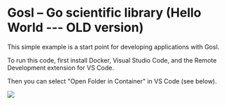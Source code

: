 # Gosl &ndash; Go scientific library (Hello World --- OLD version)

This simple example is a start point for developing applications with Gosl.

To run this code, first install Docker, Visual Studio Code, and the Remote Development extension for VS Code.

Then you can select "Open Folder in Container" in VS Code (see below).

![](open-in-container.gif)
